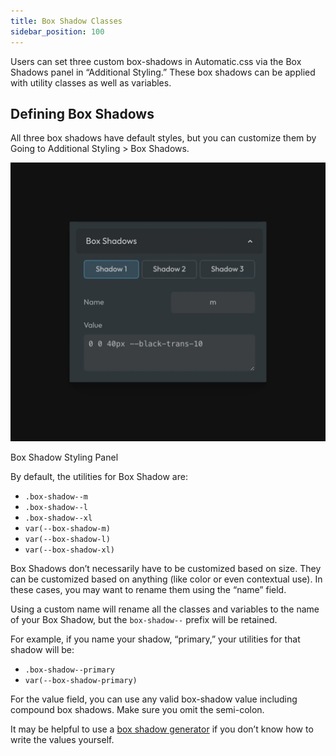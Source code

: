 ```yaml
---
title: Box Shadow Classes
sidebar_position: 100
---
```


Users can set three custom box-shadows in Automatic.css via the Box Shadows panel in “Additional Styling.” These box shadows can be applied with utility classes as well as variables.

## Defining Box Shadows

All three box shadows have default styles, but you can customize them by Going to Additional Styling > Box Shadows.

![Box Shadow Styling Panel](img/box-shadow-styling.webp)

Box Shadow Styling Panel

By default, the utilities for Box Shadow are:

- `.box-shadow--m`
- `.box-shadow--l`
- `.box-shadow--xl`
- `var(--box-shadow-m)`
- `var(--box-shadow-l)`
- `var(--box-shadow-xl)`

Box Shadows don’t necessarily have to be customized based on size. They can be customized based on anything (like color or even contextual use). In these cases, you may want to rename them using the “name” field.

Using a custom name will rename all the classes and variables to the name of your Box Shadow, but the `box-shadow--` prefix will be retained.

For example, if you name your shadow, “primary,” your utilities for that shadow will be:

- `.box-shadow--primary`
- `var(--box-shadow-primary)`

For the value field, you can use any valid box-shadow value including compound box shadows. Make sure you omit the semi-colon.

It may be helpful to use a [box shadow generator](https://box-shadow.dev/) if you don’t know how to write the values yourself.
